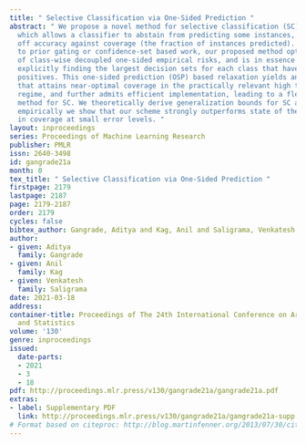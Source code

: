 ```yaml
---
title: " Selective Classification via One-Sided Prediction "
abstract: " We propose a novel method for selective classification (SC), a problem
  which allows a classifier to abstain from predicting some instances, thus trading
  off accuracy against coverage (the fraction of instances predicted). In contrast
  to prior gating or confidence-set based work, our proposed method optimises a collection
  of class-wise decoupled one-sided empirical risks, and is in essence a method for
  explicitly finding the largest decision sets for each class that have few false
  positives. This one-sided prediction (OSP) based relaxation yields an SC scheme
  that attains near-optimal coverage in the practically relevant high target accuracy
  regime, and further admits efficient implementation, leading to a flexible and principled
  method for SC. We theoretically derive generalization bounds for SC and OSP, and
  empirically we show that our scheme strongly outperforms state of the art methods
  in coverage at small error levels. "
layout: inproceedings
series: Proceedings of Machine Learning Research
publisher: PMLR
issn: 2640-3498
id: gangrade21a
month: 0
tex_title: " Selective Classification via One-Sided Prediction "
firstpage: 2179
lastpage: 2187
page: 2179-2187
order: 2179
cycles: false
bibtex_author: Gangrade, Aditya and Kag, Anil and Saligrama, Venkatesh
author:
- given: Aditya
  family: Gangrade
- given: Anil
  family: Kag
- given: Venkatesh
  family: Saligrama
date: 2021-03-18
address: 
container-title: Proceedings of The 24th International Conference on Artificial Intelligence
  and Statistics
volume: '130'
genre: inproceedings
issued:
  date-parts:
  - 2021
  - 3
  - 18
pdf: http://proceedings.mlr.press/v130/gangrade21a/gangrade21a.pdf
extras:
- label: Supplementary PDF
  link: http://proceedings.mlr.press/v130/gangrade21a/gangrade21a-supp.pdf
# Format based on citeproc: http://blog.martinfenner.org/2013/07/30/citeproc-yaml-for-bibliographies/
---
```

